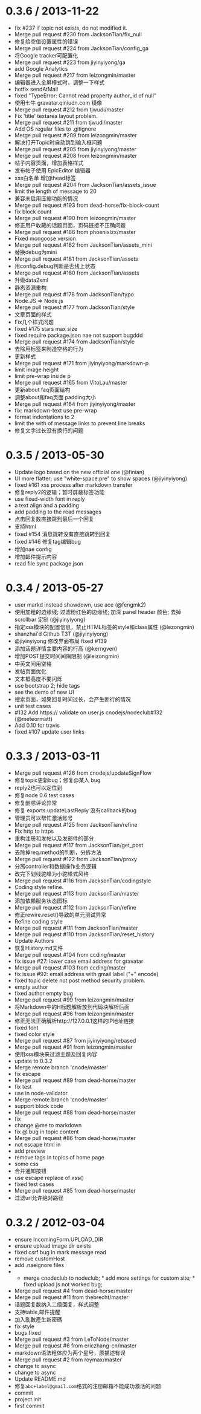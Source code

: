 
0.3.6 / 2013-11-22 
==================

  * fix #237 if topic not exists, do not modified it.
  * Merge pull request #230 from JacksonTian/fix_null
  * 修复给空值设置属性的错误
  * Merge pull request #224 from JacksonTian/config_ga
  * 将Google tracker可配置化
  * Merge pull request #223 from jiyinyiyong/ga
  * add Google Analytics
  * Merge pull request #217 from leizongmin/master
  * 编辑器进入全屏模式时，调整一下样式
  * hotfix sendAtMail
  * fixed "TypeError: Cannot read property author_id of null"
  * 使用七牛 gravatar.qiniudn.com 镜像
  * Merge pull request #212 from tjwudi/master
  * Fix 'title' textarea layout problem.
  * Merge pull request #211 from tjwudi/master
  * Add OS regular files to .gitignore
  * Merge pull request #209 from leizongmin/master
  * 解决打开Topic时自动跳到输入框问题
  * Merge pull request #205 from jiyinyiyong/master
  * Merge pull request #208 from leizongmin/master
  * 帖子内容页面，增加表格样式
  * 发布帖子使用 EpicEditor 编辑器
  * xss白名单 增加thead标签
  * Merge pull request #204 from JacksonTian/assets_issue
  * limit the length of message to 20
  * 兼容未启用压缩功能的情况
  * Merge pull request #193 from dead-horse/fix-block-count
  * fix block count
  * Merge pull request #190 from leizongmin/master
  * 修正用户收藏的话题页面，页码链接不正确问题
  * Merge pull request #186 from phoenixlzx/master
  * Fixed mongoose version
  * Merge pull request #182 from JacksonTian/assets_mini
  * 替换debug为mini
  * Merge pull request #181 from JacksonTian/assets
  * 用config.debug判断是否线上状态
  * Merge pull request #180 from JacksonTian/assets
  * 升级data2xml
  * 静态资源重构
  * Merge pull request #178 from JacksonTian/typo
  * Node.JS => Node.js
  * Merge pull request #177 from JacksonTian/style
  * 文章页面的样式
  * Fix几个样式问题
  * fixed #175 stars max size
  * fixed require package.json nae not support bugddd
  * Merge pull request #174 from JacksonTian/style
  * 去除用标签来制造空格的行为
  * 更新样式
  * Merge pull request #171 from jiyinyiyong/markdown-p
  * limit image height
  * limit pre-wrap inside p
  * Merge pull request #165 from VitoLau/master
  * 更新about faq页面结构
  * 调整about和faq页面 padding大小
  * Merge pull request #164 from jiyinyiyong/master
  * fix: markdown-text use pre-wrap
  * format indentations to 2
  * limit the with of message links to prevent line breaks
  * 修复文字过长没有换行的问题

0.3.5 / 2013-05-30 
==================

  * Update logo based on the new official one (@finian)
  * UI more flatter; use "white-space:pre" to show spaces (@jiyinyiyong)
  * fixed #161 xss process after markdown transfer
  * 修复reply2的逻辑；暂时屏蔽标签功能
  * use fixed-width font in reply
  * a text align and a padding
  * add padding to the read messages
  * 点击回复数直接跳到最后一个回复
  * 支持html
  * fixed #154 消息跳转没有直接跳转到回复
  * fixed #146 修复tag编辑bug
  * 增加nae config
  * 增加邮件提示内容
  * read file sync package.json

0.3.4 / 2013-05-27 
==================

  * user markd instead showdown, use ace (@fengmk2)
  * 使用加粗的边缘线; 过滤粉红色的边缘线; 加深 panel header 颜色; 去掉 scrollbar 定制 (@jiyinyiyong)
  * 指定xss模块的配置信息，禁止HTML标签的style和class属性 (@lezongmin)
  * shanzhai'd Github T3T (@jiyinyiyong)
  * @jiyinyiyong 修改界面布局 fixed #139
  * 添加话题详情主要内容的行高 (@kerngven)
  * 增加POST提交时间间隔限制 (@leizongmin)
  * 中英文间用空格
  * 发帖页面优化
  * 文本框高度不要闪烁
  * use bootstrap 2; hide tags
  * see the demo of new UI
  * 搜索页面，如果回复时间过长，会产生断行的情况
  * unit test cases
  * #132 Add https:// validate on user.js cnodejs/nodeclub#132 (@meteormatt)
  * Add 0.10 for travis
  * fixed #107 update user links

0.3.3 / 2013-03-11 
==================

  * Merge pull request #126 from cnodejs/updateSignFlow
  * 修复topic更新bug；修复@某人 bug
  * reply2也可以定位到
  * 修复node 0.6 test cases
  * 修复删除评论异常
  * 修复 exports.updateLastReply 没有callback的bug
  * 管理员可以帮忙激活账号
  * Merge pull request #125 from JacksonTian/refine
  * Fix http to https
  * 重构注册和发帖以及发邮件的部分
  * Merge pull request #117 from JacksonTian/get_post
  * 去除掉req.method的判断，分拆方法
  * Merge pull request #122 from JacksonTian/proxy
  * 分离controller和数据操作业务逻辑
  * 改完下划线驼峰为小驼峰式风格
  * Merge pull request #116 from JacksonTian/codingstyle
  * Coding style refine.
  * Merge pull request #113 from JacksonTian/master
  * 添加依赖服务状态图标
  * Merge pull request #112 from JacksonTian/refine
  * 修正rewire.reset()导致的单元测试异常
  * Refine coding style
  * Merge pull request #111 from JacksonTian/master
  * Merge pull request #110 from JacksonTian/reset_history
  * Update Authors
  * 恢复History.md文件
  * Merge pull request #104 from ccding/master
  * fix issue #27: lower case email address for gravatar
  * Merge pull request #103 from ccding/master
  * fix issue #92: email address with gmail label ("+" encode)
  * fixed topic delete not post method security problem.
  * empty author
  * fixed author empty bug
  * Merge pull request #99 from leizongmin/master
  * 将Markdown中的H标题解析放到代码块解析后面
  * Merge pull request #96 from leizongmin/master
  * 修正无法正确解析http://127.0.0.1这样的IP地址链接
  * fixed font
  * fixed color style
  * Merge pull request #87 from jiyinyiyong/rebased
  * Merge pull request #91 from leizongmin/master
  * 使用xss模块来过滤主题及回复内容
  * update to 0.3.2
  * Merge remote branch 'cnode/master'
  * fix escape
  * Merge pull request #89 from dead-horse/master
  * fix test
  * use  in node-validator
  * Merge remote branch 'cnode/master'
  * support block code
  * Merge pull request #88 from dead-horse/master
  * fix
  * change @me to markdown
  * fix @ bug in topic content
  * Merge pull request #86 from dead-horse/master
  * not escape html in
  * add preview
  * remove tags in topics of home page
  * some css
  * 合并通知按钮
  * use escape replace of xss()
  * fixed test cases
  * Merge pull request #85 from dead-horse/master
  * 过滤url允许绝对路径

0.3.2 / 2012-03-04 
==================

  * ensure IncomingForm.UPLOAD_DIR
  * ensure upload image dir exists
  * fixed csrf bug in mark message read
  * remove customHost
  * add .naeignore files
  * * merge cnodeclub to nodeclub; * add more settings for custom site; * fixed upload.js not worked bug;
  * Merge pull request #4 from dead-horse/master
  * Merge pull request #11 from thebrecht/master
  * 话题回复数纳入二级回复，样式调整
  * 支持table,邮件提醒
  * 加入亂數產生新密碼
  * fix style
  * bugs fixed
  * Merge pull request #3 from LeToNode/master
  * Merge pull request #6 from ericzhang-cn/master
  * markdown语法粗体应为两个星号，原描述有误
  * Merge pull request #2 from roymax/master
  * change to async
  * change to async
  * Update README.md
  * 修复`abc+label@gmail.com`格式的注册邮箱不能成功激活的问题
  * commit
  * project init
  * first commit

